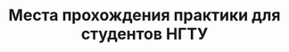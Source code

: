 <center> <h1>Места прохождения практики для студентов НГТУ</h1></center>
 <html>
 <head>
 <meta http-equiv='Content-Type' content='text/html; charset=utf8'>
 <style type="text/css">
 	.column {
    -webkit-column-width: 200px;
    -moz-column-width: 200px;
    column-width: 200px;
    -webkit-column-count: 3;
    -moz-column-count: 3;
    column-count: 3;
    -webkit-column-gap: 30px;
    -moz-column-gap: 30px;
    column-gap: 30px;
    -webkit-column-rule: 1px solid #ccc;
    -moz-column-rule: 1px solid #ccc;
    column-rule: 1px solid #ccc;
   }
 	#wrap{
 		display: none;
 		opacity: 0.8;
 		position: fixed;
 		left: 0;
 		right: 0;
 		top: 0;
 		bottom: 0;
 		padding: 16px;
 		background-color: rgba(1, 1, 1, 0.725);
 		z-index: 100;
 		overflow: auto;
 	}
	
 	#window1{
 		width: 717px;
 		height: 538px;
 		margin: 200px auto;
 		display: none;
 		background: #fff;
 		z-index: 200;
 		position: fixed;
 		left: 0;
 		right: 0;
 		top: 0;
 		bottom: 0;
 		padding: 16px;
 	}
 	
	#window2{
 		width: 717px;
 		height: 538px;
 		margin: 200px auto;
 		display: none;
 		background: #fff;
 		z-index: 200;
 		position: fixed;
 		left: 0;
 		right: 0;
 		top: 0;
 		bottom: 0;
 		padding: 16px;
 	}
	
	#window3{
 		width: 400px;
 		height: 400px;
 		margin: 150px auto;
 		display: none;
 		background: blue;
 		z-index: 200;
 		position: fixed;
 		left: 0;
 		right: 0;
 		top: 0;
 		bottom: 0;
 		padding: 16px;
 	}
		.close{
 		margin-left: 647px;
 		margin-top: 4px;
		width: 30px;
 		height: 30px;
 		cursor: pointer;
 	}
	
 
 	
 </style>
 </head>
 <body>
 		<script type="text/javascript">
 
 					//Функция показа
 			function show1(state){
 
 					document.getElementById('window1').style.display = state;					
 			}
			function show2(state){
 
 					document.getElementById('window2').style.display = state;					
 			}
			function show3(state){
 
 					document.getElementById('window3').style.display = state;					
 			}
 			
 		</script>
 			<div id="window1">
			<div class="column">
			<center>
			<p><a href="https://nstuwork.github.io/123/avtf.html">АВТФ</a></p>
			<p>ИСТР</p>
			<p>МТФ</p>
			<p>РЭФ</p>
			<p>ФБ</p>
			<p>ФЛА</p>
			<p>ФМА</p>
			<p>ФПМИ</p>
			<p>ФТФ</p>
			<p>ФЭН</p>
			<p>ЮФ</p>
			</center>
			</div>	
			</div>
			<div id="window2">
			<div class="column">
			<center>
			<p><a href="https://nstuwork.github.io/123/it.html">ИТ</a></p>
			<p>Иностранные языки</p>
			<p>Маркетинг</p>
			<p>Материаловедение</p>
			<p>Менеджмент</p>
			<p>Проектирование технологических машин</p>
			<p>Психология и педогогика</p>
			<p>Работа в социальной сфере</p>
			<p>Радиотехника и электроника</p>
			<p>Регионоведение</p>
			<p>Самолето- и вертолетостроение</p>
			<p>Системы упрвления, боеприпасы и взрыватели (ФЛА)</p>
			<p>Химия</p>
			<p>Экология</p>
			<p>Экономика</p>
			<p>Электротехнологические установки</p>
			<p>Электроэнергетика и теплоэнергетика</p>
			<p>Юриспруденция</p>
			</center>
			</div>
			</div>
    <meta charset="utf-8">
<center><p>Выберите тип сортировки компаний:</p></center>
	<center><button class="myButton" onclick="show2('none');show1('block')">По наименованию факультета</button>
<button class="myButton" onclick="show1('none');show2('block')">По наименованию направления обучения</button></center>	
  </body>
  </html>

